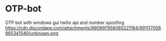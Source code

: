 # OTP-bot
OTP bot with windows gui twilio api and number spoofing
https://cdn.discordapp.com/attachments/990997958080221184/991117008865341540/unknown.png
